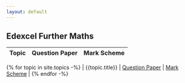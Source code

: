 ```yaml
---
layout: default
---
```


## Edexcel Further Maths

| Topic | Question Paper | Mark Scheme |
| ----- | -------------- | ----------- |
{% for topic in site.topics -%} 
| {{topic.title}} | [Question Paper]({{topic.qp}}) | [Mark Scheme]({{topic.ms}}) | 
{% endfor -%}